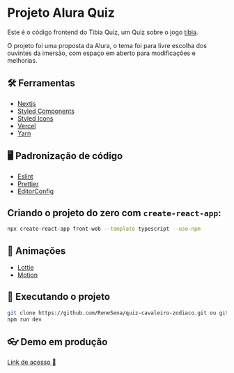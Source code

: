 # Projeto Alura Quiz

Este é o código frontend do Tibia Quiz, um Quiz sobre o jogo [tibia](https://www.tibia.com/news/?subtopic=latestnews). 

O projeto foi uma proposta da Alura, o tema foi para livre escolha dos ouvintes da imersão, com espaço em aberto para modificações e melhorias.

## :hammer_and_wrench: Ferramentas

-   [Nextjs](https://nextjs.org/)
-   [Styled Components](https://styled-components.com)
-   [Styled Icons](https://styled-icons.js.org/)
-   [Vercel](https://vercel.com)
-   [Yarn](https://yarnpkg.com/)

## :desktop_computer: Padronização de código

-   [Eslint](https://eslint.org/)
-   [Prettier](https://prettier.io/)
-   [EditorConfig](https://editorconfig.org/)

## Criando o projeto do zero com `create-react-app`:

```bash
npx create-react-app front-web --template typescript --use-npm
```

## :art: Animações

-   [Lottie](https://lottiefiles.com/)
-   [Motion](https://www.framer.com/motion/)

## :rocket: Executando o projeto

```bash
git clone https://github.com/ReneSena/quiz-cavaleiro-zodiaco.git ou git@github.com:ReneSena/quiz-cavaleiro-zodiaco.git
npm run dev
```

## :eyeglasses: Demo em produção

[Link de acesso :dizzy:](https://tibiaquiz-base-lubrum.vercel.app/)
